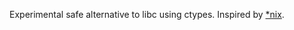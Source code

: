 Experimental safe alternative to libc using ctypes. Inspired by [*nix](https://github.com/nix-rust/nix).